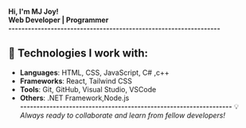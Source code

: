 
**Hi, I'm MJ Joy!**</br>
**Web Developer | Programmer**</br>
**-----------------------------------------------------------------**
## 🔧 Technologies I work with:
- **Languages**: HTML, CSS, JavaScript, C# ,c++
- **Frameworks**: React, Tailwind CSS
- **Tools**: Git, GitHub, Visual Studio, VSCode
- **Others**: .NET Framework,Node.js </br>
**-----------------------------------------------------------------**
💡 *Always ready to collaborate and learn from fellow developers!*










